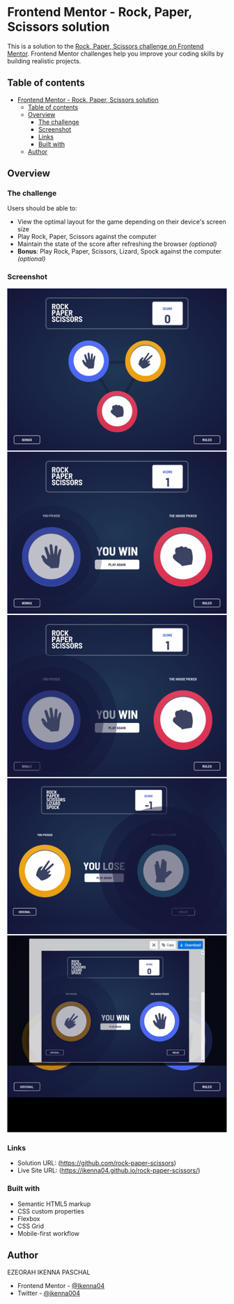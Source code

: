 # Frontend Mentor - Rock, Paper, Scissors solution

This is a solution to the
[Rock, Paper, Scissors challenge on Frontend Mentor](https://www.frontendmentor.io/challenges/rock-paper-scissors-game-pTgwgvgH).
Frontend Mentor challenges help you improve your coding skills by building
realistic projects.

## Table of contents

- [Frontend Mentor - Rock, Paper, Scissors solution](#frontend-mentor---rock-paper-scissors-solution)
  - [Table of contents](#table-of-contents)
  - [Overview](#overview)
    - [The challenge](#the-challenge)
    - [Screenshot](#screenshot)
    - [Links](#links)
    - [Built with](#built-with)
  - [Author](#author)

## Overview

### The challenge

Users should be able to:

- View the optimal layout for the game depending on their device's screen size
- Play Rock, Paper, Scissors against the computer
- Maintain the state of the score after refreshing the browser _(optional)_
- **Bonus**: Play Rock, Paper, Scissors, Lizard, Spock against the computer
  _(optional)_

### Screenshot

![](screen_shots/Screenshot%202024-06-05%20at%2004-27-46%20Rock%20Paper%20Scissors.png)
![](screen_shots/Screenshot%202024-06-05%20at%2004-27-58%20Rock%20Paper%20Scissors.png)
![](screen_shots/Screenshot%202024-06-05%20at%2004-28-18%20Rock%20Paper%20Scissors.png)
![](screen_shots/Screenshot%202024-06-05%20at%2004-28-43%20Rock%20Paper%20Scissors%20Lizard%20Spock.png)
![](screen_shots/Screenshot%202024-06-05%20at%2004-28-55%20Rock%20Paper%20Scissors%20Lizard%20Spock.png)

### Links

- Solution URL: (https://github.com/rock-paper-scissors)
- Live Site URL: (https://ikenna04.github.io/rock-paper-scissors/)

### Built with

- Semantic HTML5 markup
- CSS custom properties
- Flexbox
- CSS Grid
- Mobile-first workflow

## Author

EZEORAH IKENNA PASCHAL

<!-- - Website - [Add your name here](https://www.your-site.com) -->

- Frontend Mentor - [@Ikenna04](https://www.frontendmentor.io/profile/Ikenna04)
- Twitter - [@ikenna004](https://www.twitter.com/ikenna004)
